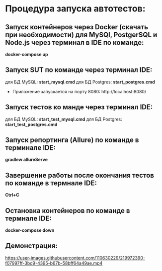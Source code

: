 # Процедура запуска автотестов:

## Запуск контейнеров через Docker (скачать при необходимости) для  MySQl, PostgerSQL и Node.js через терминал в IDE по команде:
 **docker-compose up** 
 
## Запуск SUT по команде через терминал IDE:
 для БД MySQL: **start_mysql.cmd**
 для БД Postgres: **start_postgres.cmd**
 
 - Приложение запускается на порту 8080:
 http://localhost:8080/
 
## Запуск тестов ко манде через терминал IDE:
 для БД MySQL: **start_test_mysql.cmd**
 для БД Postgres: **start_test_postgres.cmd**
 
## Запуск репортинга (Allure) по команде в терминале IDE:
**gradlew allureServe**

## Завершение работы после окончания тестов по команде в термнале IDE:
**Ctrl+C**

## Остановка контейнеров по команде в термнале IDE:
**docker-compose down**

## Демонстрация:



https://user-images.githubusercontent.com/110630229/219972390-f07997ff-3bd9-4395-b67b-58bff64a49ae.mp4

